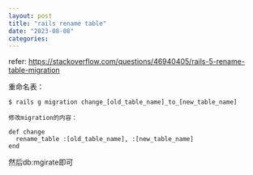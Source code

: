 ```yaml
---
layout: post
title: "rails rename table"
date: "2023-08-08"
categories: 
---
```

<p>refer: <a href="https://stackoverflow.com/questions/46940405/rails-5-rename-table-migration">https://stackoverflow.com/questions/46940405/rails-5-rename-table-migration</a></p>

<p>重命名表：</p>

<pre>
<code>$ rails g migration change_[old_table_name]_to_[new_table_name]</code></pre>

<p><code>修改migration的内容：</code></p>

<pre>
<code>def change
  rename_table :[old_table_name], :[new_table_name]
end
</code></pre>

<p>然后db:mgirate即可</p>

